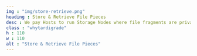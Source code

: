 ```yaml
---
img : "img/store-retrieve.png"
heading : Store & Retrieve File Pieces
desc : We pay Hosts to run Storage Nodes where file fragments are privately stored, making data breaches a thing of the past.
class : "whytardigrade"
h : 110
w : 110
alt : "Store & Retrieve File Pieces"
---
```

